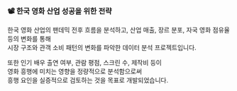 ### 📽️ 한국 영화 산업 성공을 위한 전략  

한국 영화 산업의 팬데믹 전후 흐름을 분석하고, 
산업 매출, 장르 분포, 자국 영화 점유율 등의 변화를 통해  
시장 구조와 관객 소비 패턴의 변화를 파악한 데이터 분석 프로젝트입니다.  
  
또한 인기 배우 출연 여부, 관람 평점, 스크린 수, 제작비 등이  
영화 흥행에 미치는 영향을 정량적으로 분석함으로써  
흥행 요인을 실증적으로 검토하는 것을 목표로 개발되었습니다.  
